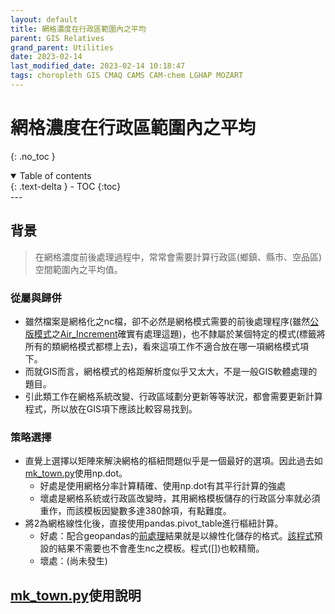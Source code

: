 ```yaml
---
layout: default
title: 網格濃度在行政區範圍內之平均
parent: GIS Relatives
grand_parent: Utilities
date: 2023-02-14
last_modified_date: 2023-02-14 10:18:47
tags: choropleth GIS CMAQ CAMS CAM-chem LGHAP MOZART
---
```


# 網格濃度在行政區範圍內之平均

{: .no_toc }

<details open markdown="block">
  <summary>
    Table of contents
  </summary>
  {: .text-delta }
- TOC
{:toc}
</details>
---

## 背景

> 在網格濃度前後處理過程中，常常會需要計算行政區(鄉鎮、縣市、空品區)空間範圍內之平均值。

### 從屬與歸併

- 雖然檔案是網格化之nc檔，卻不必然是網格模式需要的前後處理程序(雖然[公版模式](../../GridModels/TWNEPA_RecommCMAQ/post_process/Air_Increment.md)之[Air_Increment][Air_Increment]確實有處理這題)，也不隸屬於某個特定的模式(標籤將所有的類網格模式都標上去)，看來這項工作不適合放在哪一項網格模式項下。
- 而就GIS而言，網格模式的格距解析度似乎又太大，不是一般GIS軟體處理的題目。
- 引此類工作在網格系統改變、行政區域劃分更新等等狀況，都會需要更新計算程式，所以放在GIS項下應該比較容易找到。

### 策略選擇

- 直覺上選擇以矩陣來解決網格的樞紐問題似乎是一個最好的選項。因此過去如[mk_town.py][mk_town.py]使用np.dot。
  - 好處是使用網格分率計算精確、使用np.dot有其平行計算的強處
  - 壞處是網格系統或行政區改變時，其用網格模板儲存的行政區分率就必須重作，而該模板因變數多達380餘項，有點難度。
- 將2為網格線性化後，直接使用pandas.pivot_table進行樞紐計算。
  - 好處：配合geopandas的[前處理](mk_gridLL)結果就是以線性化儲存的格式。[該程式][mk_gridLL]預設的結果不需要也不會產生nc之模板。程式([])也較精簡。
  - 壞處：(尚未發生)

## [mk_town.py][mk_town.py]使用說明

[Air_Increment]:  "空品增量模擬工具(Air_Increment_tool)-縣市最大值分析"
[mk_town.py]: https://github.com/sinotec2/Focus-on-Air-Quality/blob/main/utilities/GIS/town_mn.py "網格濃度在行政區範圍內之平均"
[mk_gridLL]: mk_gridLL "行政區範圍格點化"
